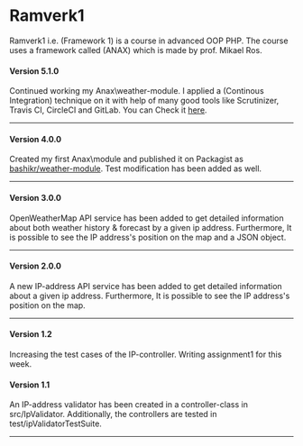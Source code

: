 # Ramverk1

Ramverk1 i.e. (Framework 1) is a course in advanced OOP PHP. The course uses a framework called (ANAX) which is made by prof. Mikael Ros.

#### Version 5.1.0
Continued working my Anax\weather-module. I applied a (Continous Integration) technique on it with help of many good tools like Scrutinizer, Travis CI, CircleCI and GitLab. You can Check it [here](https://github.com/bashikr/weather-module).

***
#### Version 4.0.0
Created my first Anax\module and published it on Packagist as [bashikr/weather-module](https://packagist.org/packages/bashikr/weather-module). Test modification has been added as well.

***

#### Version 3.0.0
OpenWeatherMap API service has been added to get detailed information about both weather history & forecast by a given ip address. Furthermore, It is possible to see the IP address's position on the map and a JSON object.

***

#### Version 2.0.0
A new IP-address API service has been added to get detailed information about a given ip address. Furthermore, It is possible to see the IP address's position on the map.

***

#### Version 1.2

Increasing the test cases of the IP-controller. Writing assignment1 for this week.

#### Version 1.1

An IP-address validator has been created in a controller-class in src/IpValidator. Additionally, the controllers
are tested in test/ipValidatorTestSuite.

***
